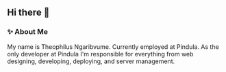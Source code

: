 ## Hi there 👋

### ✨ About Me
My name is Theophilus Ngaribvume. Currently employed at Pindula. As the only developer at Pindula I'm responsible for everything from web designing, developing, deploying, and server management.

<!--
**theonga/theonga** is a ✨ _special_ ✨ repository because its `README.md` (this file) appears on your GitHub profile.

Here are some ideas to get you started:

- 🔭 I’m currently working on ...
- 🌱 I’m currently learning ...
- 👯 I’m looking to collaborate on ...
- 🤔 I’m looking for help with ...
- 💬 Ask me about ...
- 📫 How to reach me: ...
- 😄 Pronouns: ...
- ⚡ Fun fact: ...
-->
